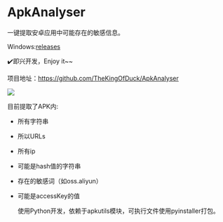 # ApkAnalyser
一键提取安卓应用中可能存在的敏感信息。

Windows:[releases](https://github.com/TheKingOfDuck/ApkAnalyser/releases/download/1.0/apkAnalyser.zip)

✔️即兴开发，Enjoy it~~


项目地址：https://github.com/TheKingOfDuck/ApkAnalyser

![](https://blog.gzsec.org/post-images/1582291987982.png)

目前提取了APK内:
* 所有字符串
* 所以URLs
* 所有ip
* 可能是hash值的字符串
* 存在的敏感词（如oss.aliyun）
* 可能是accessKey的值
  
  使用Python开发，依赖于apkutils模块，可执行文件使用pyinstaller打包。
